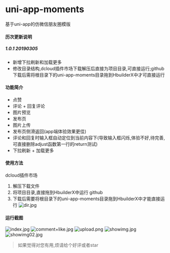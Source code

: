 # uni-app-moments
基于uni-app的仿微信朋友圈模版

#### 历次更新说明
##### 1.0.1 20190305
* 新增下拉刷新和加载更多
* 修改目录结构,dcloud插件市场下载解压后直接为项目目录,可直接运行;github下载后需将根目录下的uni-app-moments目录拖到HbuilderX中才可直接运行

#### 功能简介

* 点赞
* 评论 + 回复评论
* 图片预览
* 发布页
* 图片上传
* 发布页侧滑返回(app端体验效果更佳)
* 评论和回复时输入框自动定位到当前内容下(导致输入框闪烁,体验不好,待完善,可直接删除adjust函数第一行的return测试)
* 下拉刷新 + 加载更多

#### 使用方法

dcloud插件市场
1. 解压下载文件
2. 将项目目录,直接拖到HbuilderX中运行
github
1. 下载后需要将根目录下的uni-app-moments目录拖到HbuilderX中才能直接运行
![dir.jpg](https://upload-images.jianshu.io/upload_images/14618365-1b54255c3ec7b157.jpg?imageMogr2/auto-orient/strip%7CimageView2/2/w/1240)

#### 运行截图

![index.jpg](https://upload-images.jianshu.io/upload_images/14618365-379e1915cae8ec46.jpg?imageMogr2/auto-orient/strip%7CimageView2/2/w/290) 
![comment+like.jpg](https://upload-images.jianshu.io/upload_images/14618365-cdc9299f7697c836.jpg?imageMogr2/auto-orient/strip%7CimageView2/2/w/290)
![upload.png](https://upload-images.jianshu.io/upload_images/14618365-fef776173d49f68d.png?imageMogr2/auto-orient/strip%7CimageView2/2/w/290) 
![showimg.jpg](https://upload-images.jianshu.io/upload_images/14618365-ce9298ae26e24851.jpg?imageMogr2/auto-orient/strip%7CimageView2/2/w/290)
![showimg02.jpg](https://upload-images.jianshu.io/upload_images/14618365-dd57f7f53446164a.jpg?imageMogr2/auto-orient/strip%7CimageView2/2/w/290)



>如果觉得对您有用,烦请给个好评或者star